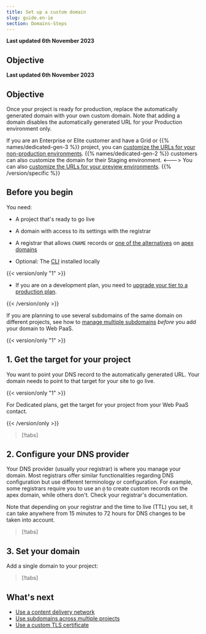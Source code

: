 ```yaml
---
title: Set up a custom domain
slug: guide.en-ie
section: Domains-Steps
---
```


**Last updated 6th November 2023**



## Objective  

**Last updated 6th November 2023**



## Objective  

Once your project is ready for production, replace the automatically generated domain with your own custom domain.
Note that adding a domain disables the automatically generated URL for your Production environment only.


If you are an Enterprise or Elite customer and have a Grid or {{% names/dedicated-gen-3 %}} project, you can [customize the URLs for your non-production environments](/domains/steps/custom-domains-preview-environments).
{{% names/dedicated-gen-2 %}} customers can also customize the domain for their Staging environment.
<--->
You can also [customize the URLs for your preview environments](/domains/steps/custom-domains-preview-environments).
{{% /version/specific %}}

## Before you begin

You need:

- A project that's ready to go live


- A domain with access to its settings with the registrar


- A registrar that allows `CNAME` records or [one of the alternatives](./dns.md) on [apex domains](../../glossary#apex-domain)


- Optional: The [CLI](../../administration/cli/_index.md) installed locally


<!-- There are no development plans on Upsun -->
{{< version/only "1" >}}
- If you are on a development plan, you need to [upgrade your tier to a production plan](#optional-change-your-plan-to-a-production-plan).


{{< /version/only >}}

If you are planning to use several subdomains of the same domain on different projects,
see how to [manage multiple subdomains](subdomains) *before* you add your domain to Web PaaS.

{{< version/only "1" >}}
## 1. Get the target for your project

You want to point your DNS record to the automatically generated URL.
Your domain needs to point to that target for your site to go live.

{{< version/only "1" >}}

For Dedicated plans, get the target for your project from your Web PaaS contact.

{{< /version/only >}}

> [!tabs]      

## 2. Configure your DNS provider

Your DNS provider (usually your registrar) is where you manage your domain.
Most registrars offer similar functionalities regarding DNS configuration but use different terminology or configuration.
For example, some registrars require you to use an `@` to create custom records on the apex domain, while others don't.
Check your registrar's documentation.

Note that depending on your registrar and the time to live (TTL) you set,
it can take anywhere from 15 minutes to 72 hours for DNS changes to be taken into account.

> [!tabs]      

## 3. Set your domain

Add a single domain to your project:

> [!tabs]      

## What's next

* [Use a content delivery network](../cdn/_index.md)
* [Use subdomains across multiple projects](./subdomains.md)
* [Use a custom TLS certificate](./tls.md)
